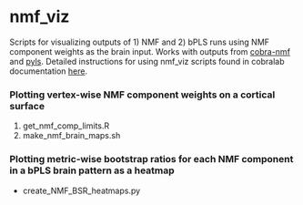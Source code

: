 # nmf_viz
Scripts for visualizing outputs of 1) NMF and 2) bPLS runs using NMF component weights as the brain input. Works with outputs from [cobra-nmf](https://github.com/CoBrALab/cobra-nmf) and [pyls](https://github.com/rmarkello/pyls). Detailed instructions for using nmf_viz scripts found in cobralab documentation [here](https://github.com/CoBrALab/documentation/wiki/opNMF-for-vertex-data#1-set-up-your-input-spreadsheet).

### Plotting vertex-wise NMF component weights on a cortical surface
1) get_nmf_comp_limits.R
2) make_nmf_brain_maps.sh

### Plotting metric-wise bootstrap ratios for each NMF component in a bPLS brain pattern as a heatmap 
* create_NMF_BSR_heatmaps.py
